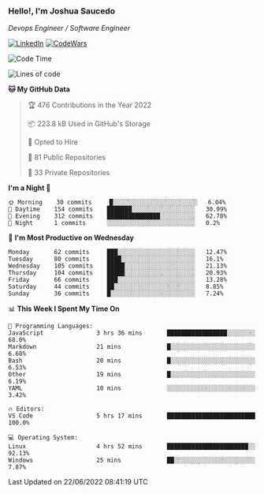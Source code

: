### Hello!, I'm Joshua Saucedo
*Devops Engineer / Software Engineer*  

[![LinkedIn](https://img.shields.io/badge/LinkedIn-0073b1?logo=linkedin&style=flat-square&logoColor=white)](https://www.linkedin.com/in/joshua-nathanael-saucedo-uriarte-bb0336169/)
[![CodeWars](https://www.codewars.com/users/joshuansu0897/badges/micro)](https://www.codewars.com/users/joshuansu0897)

<!--START_SECTION:waka-->
![Code Time](http://img.shields.io/badge/Code%20Time-0%20secs-blue)

![Lines of code](https://img.shields.io/badge/From%20Hello%20World%20I%27ve%20Written-2%20Million%20lines%20of%20code-blue)

**🐱 My GitHub Data** 

> 🏆 476 Contributions in the Year 2022
 > 
> 📦 223.8 kB Used in GitHub's Storage 
 > 
> 💼 Opted to Hire
 > 
> 📜 81 Public Repositories 
 > 
> 🔑 33 Private Repositories  
 > 
**I'm a Night 🦉** 

```text
🌞 Morning    30 commits     █░░░░░░░░░░░░░░░░░░░░░░░░   6.04% 
🌆 Daytime    154 commits    ███████░░░░░░░░░░░░░░░░░░   30.99% 
🌃 Evening    312 commits    ███████████████░░░░░░░░░░   62.78% 
🌙 Night      1 commits      ░░░░░░░░░░░░░░░░░░░░░░░░░   0.2%

```
📅 **I'm Most Productive on Wednesday** 

```text
Monday       62 commits     ███░░░░░░░░░░░░░░░░░░░░░░   12.47% 
Tuesday      80 commits     ████░░░░░░░░░░░░░░░░░░░░░   16.1% 
Wednesday    105 commits    █████░░░░░░░░░░░░░░░░░░░░   21.13% 
Thursday     104 commits    █████░░░░░░░░░░░░░░░░░░░░   20.93% 
Friday       66 commits     ███░░░░░░░░░░░░░░░░░░░░░░   13.28% 
Saturday     44 commits     ██░░░░░░░░░░░░░░░░░░░░░░░   8.85% 
Sunday       36 commits     █░░░░░░░░░░░░░░░░░░░░░░░░   7.24%

```


📊 **This Week I Spent My Time On** 

```text
💬 Programming Languages: 
JavaScript               3 hrs 36 mins       █████████████████░░░░░░░░   68.0% 
Markdown                 21 mins             █░░░░░░░░░░░░░░░░░░░░░░░░   6.68% 
Bash                     20 mins             █░░░░░░░░░░░░░░░░░░░░░░░░   6.53% 
Other                    19 mins             █░░░░░░░░░░░░░░░░░░░░░░░░   6.19% 
YAML                     10 mins             ░░░░░░░░░░░░░░░░░░░░░░░░░   3.42%

🔥 Editors: 
VS Code                  5 hrs 17 mins       █████████████████████████   100.0%

💻 Operating System: 
Linux                    4 hrs 52 mins       ███████████████████████░░   92.13% 
Windows                  25 mins             ██░░░░░░░░░░░░░░░░░░░░░░░   7.87%

```


 Last Updated on 22/06/2022 08:41:19 UTC
<!--END_SECTION:waka-->
